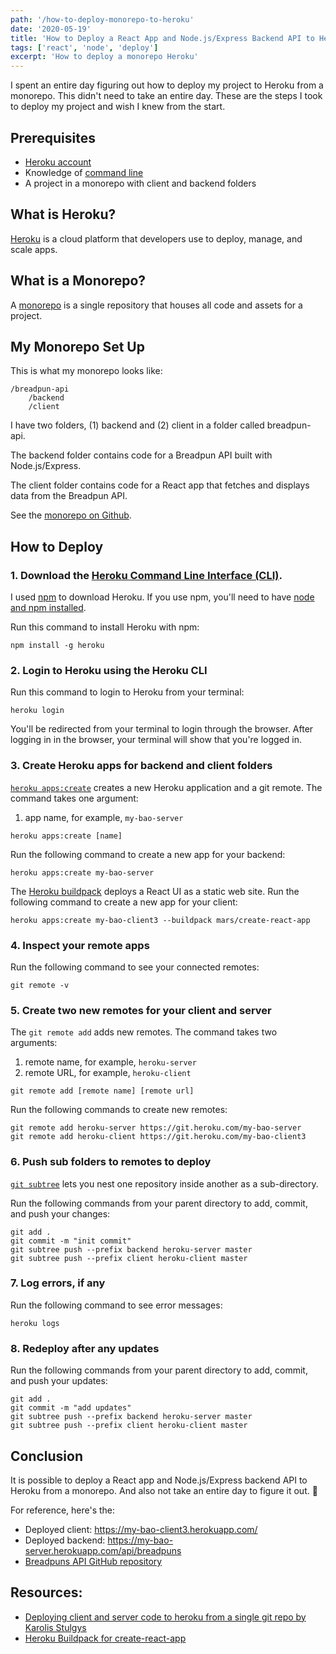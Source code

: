 ```yaml
---
path: '/how-to-deploy-monorepo-to-heroku'
date: '2020-05-19'
title: 'How to Deploy a React App and Node.js/Express Backend API to Heroku From a Monorepo'
tags: ['react', 'node', 'deploy']
excerpt: 'How to deploy a monorepo Heroku'
---
```


I spent an entire day figuring out how to deploy my project to Heroku from a monorepo. This didn't need to take an entire day. These are the steps I took to deploy my project and wish I knew from the start.

## Prerequisites

- [Heroku account](https://signup.heroku.com/)
- Knowledge of [command line](https://www.taniarascia.com/how-to-use-the-command-line-for-apple-macos-and-linux/)
- A project in a monorepo with client and backend folders

## What is Heroku?

[Heroku](https://www.heroku.com/about) is a cloud platform that developers use to deploy, manage, and scale apps.

## What is a Monorepo?

A [monorepo](https://en.wikipedia.org/wiki/Monorepo) is a single repository that houses all code and assets for a project.

## My Monorepo Set Up

This is what my monorepo looks like:

```shell
/breadpun-api
    /backend
    /client
```

I have two folders, (1) backend and (2) client in a folder called breadpun-api.

The backend folder contains code for a Breadpun API built with Node.js/Express.

The client folder contains code for a React app that fetches and displays data from the Breadpun API.

See the [monorepo on Github](https://github.com/sophi-li/breadpun-api).

## How to Deploy

### 1. Download the [Heroku Command Line Interface (CLI)](https://devcenter.heroku.com/articles/heroku-cli).

I used [npm](https://www.npmjs.com/get-npm) to download Heroku. If you use npm, you'll need to have [node and npm installed](https://www.taniarascia.com/how-to-install-and-use-node-js-and-npm-mac-and-windows/).

Run this command to install Heroku with npm:

```shell
npm install -g heroku
```

### 2. Login to Heroku using the Heroku CLI

Run this command to login to Heroku from your terminal:

```shell
heroku login
```

You'll be redirected from your terminal to login through the browser. After logging in in the browser, your terminal will show that you're logged in.

### 3. Create Heroku apps for backend and client folders

[`heroku apps:create`](https://devcenter.heroku.com/articles/creating-apps) creates a new Heroku application and a git remote. The command takes one argument:

1. app name, for example, `my-bao-server`

```shell
heroku apps:create [name]
```

Run the following command to create a new app for your backend:

```shell
heroku apps:create my-bao-server
```

The [Heroku buildpack](https://github.com/mars/create-react-app-buildpack?fbclid=IwAR3wKqnphyxs-s7pMogM4nu98694Rt-jwh1GOLxoOSyoq_2kkURIBzg2RwY) deploys a React UI as a static web site. Run the following command to create a new app for your client:

```shell
heroku apps:create my-bao-client3 --buildpack mars/create-react-app
```

### 4. Inspect your remote apps

Run the following command to see your connected remotes:

```shell
git remote -v
```

### 5. Create two new remotes for your client and server

The `git remote add` adds new remotes. The command takes two arguments:

1. remote name, for example, `heroku-server`
2. remote URL, for example, `heroku-client`

```shell
git remote add [remote name] [remote url]
```

Run the following commands to create new remotes:

```shell
git remote add heroku-server https://git.heroku.com/my-bao-server
git remote add heroku-client https://git.heroku.com/my-bao-client3
```

### 6. Push sub folders to remotes to deploy

[`git subtree`](https://www.atlassian.com/git/tutorials/git-subtree) lets you nest one repository inside another as a sub-directory.

Run the following commands from your parent directory to add, commit, and push your changes:

```shell
git add .
git commit -m "init commit"
git subtree push --prefix backend heroku-server master
git subtree push --prefix client heroku-client master
```

### 7. Log errors, if any

Run the following command to see error messages:

```shell
heroku logs
```

### 8. Redeploy after any updates

Run the following commands from your parent directory to add, commit, and push your updates:

```shell
git add .
git commit -m "add updates"
git subtree push --prefix backend heroku-server master
git subtree push --prefix client heroku-client master
```

## Conclusion

It is possible to deploy a React app and Node.js/Express backend API to Heroku from a monorepo. And also not take an entire day to figure it out. 🤪

For reference, here's the:

- Deployed client: https://my-bao-client3.herokuapp.com/
- Deployed backend: https://my-bao-server.herokuapp.com/api/breadpuns
- [Breadpuns API GitHub repository](https://github.com/sophi-li/breadpun-api)

## Resources:

- [Deploying client and server code to heroku from a single git repo by Karolis Stulgys](https://medium.com/karolis-stulgys/deploy-client-and-server-code-to-heroku-from-a-single-git-repo-44c5b65da10a)
- [Heroku Buildpack for create-react-app](https://github.com/mars/create-react-app-buildpack?fbclid=IwAR3wKqnphyxs-s7pMogM4nu98694Rt-jwh1GOLxoOSyoq_2kkURIBzg2RwY)
